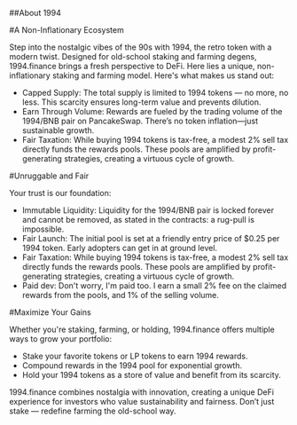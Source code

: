 ##About 1994

#A Non-Inflationary Ecosystem

Step into the nostalgic vibes of the 90s with 1994, the retro token with a modern twist. Designed for old-school staking and farming degens, 1994.finance brings a fresh perspective to DeFi.
Here lies a unique, non-inflationary staking and farming model. Here's what makes us stand out:

- Capped Supply: The total supply is limited to 1994 tokens — no more, no less. This scarcity ensures long-term value and prevents dilution.
- Earn Through Volume: Rewards are fueled by the trading volume of the 1994/BNB pair on PancakeSwap. There’s no token inflation—just sustainable growth.
- Fair Taxation: While buying 1994 tokens is tax-free, a modest 2% sell tax directly funds the rewards pools. These pools are amplified by profit-generating strategies, creating a virtuous cycle of growth.

#Unruggable and Fair

Your trust is our foundation:

- Immutable Liquidity: Liquidity for the 1994/BNB pair is locked forever and cannot be removed, as stated in the contracts: a rug-pull is impossible.
- Fair Launch: The initial pool is set at a friendly entry price of $0.25 per 1994 token. Early adopters can get in at ground level.
- Fair Taxation: While buying 1994 tokens is tax-free, a modest 2% sell tax directly funds the rewards pools. These pools are amplified by profit-generating strategies, creating a virtuous cycle of growth.
- Paid dev: Don't worry, I'm paid too. I earn a small 2% fee on the claimed rewards from the pools, and 1% of the selling volume.

#Maximize Your Gains

Whether you're staking, farming, or holding, 1994.finance offers multiple ways to grow your portfolio:

- Stake your favorite tokens or LP tokens to earn 1994 rewards.
- Compound rewards in the 1994 pool for exponential growth.
- Hold your 1994 tokens as a store of value and benefit from its scarcity.
  
1994.finance combines nostalgia with innovation, creating a unique DeFi experience for investors who value sustainability and fairness. Don’t just stake — redefine farming the old-school way.

